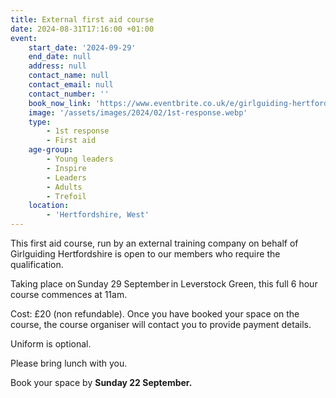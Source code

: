 ```yaml
---
title: External first aid course
date: 2024-08-31T17:16:00 +01:00
event:
    start_date: '2024-09-29'
    end_date: null
    address: null
    contact_name: null
    contact_email: null
    contact_number: ''
    book_now_link: 'https://www.eventbrite.co.uk/e/girlguiding-hertfordshire-external-first-aid-course-tickets-1003652590917'
    image: '/assets/images/2024/02/1st-response.webp'
    type:
        - 1st response
        - First aid
    age-group:
        - Young leaders
        - Inspire
        - Leaders
        - Adults
        - Trefoil
    location:
        - 'Hertfordshire, West'
---
```

This first aid course, run by an external training company on behalf of Girlguiding Hertfordshire is open to our members who require the qualification.

Taking place on Sunday 29 September in Leverstock Green, this full 6 hour course commences at 11am.

Cost: £20 (non refundable). Once you have booked your space on the course, the course organiser will contact you to provide payment details.

Uniform is optional.

Please bring lunch with you.

Book your space by **Sunday 22 September.**

